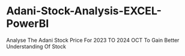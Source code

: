 # Adani-Stock-Analysis-EXCEL-PowerBI
Analyse The Adani Stock Price For 2023 TO 2024 OCT To Gain Better Understanding Of  Stock
